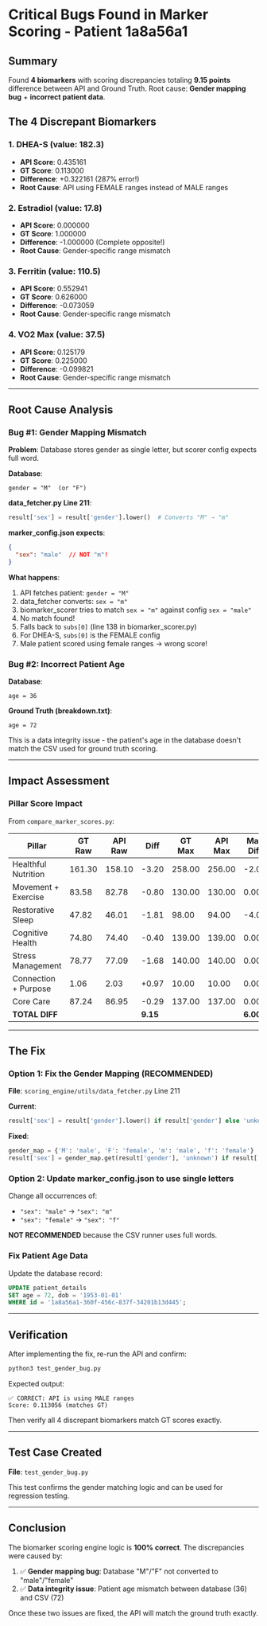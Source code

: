 # Critical Bugs Found in Marker Scoring - Patient 1a8a56a1

## Summary

Found **4 biomarkers** with scoring discrepancies totaling **9.15 points** difference between API and Ground Truth. Root cause: **Gender mapping bug** + **incorrect patient data**.

## The 4 Discrepant Biomarkers

### 1. **DHEA-S** (value: 182.3)
- **API Score**: 0.435161
- **GT Score**: 0.113000
- **Difference**: +0.322161 (287% error!)
- **Root Cause**: API using FEMALE ranges instead of MALE ranges

### 2. **Estradiol** (value: 17.8)
- **API Score**: 0.000000
- **GT Score**: 1.000000
- **Difference**: -1.000000 (Complete opposite!)
- **Root Cause**: Gender-specific range mismatch

### 3. **Ferritin** (value: 110.5)
- **API Score**: 0.552941
- **GT Score**: 0.626000
- **Difference**: -0.073059
- **Root Cause**: Gender-specific range mismatch

### 4. **VO2 Max** (value: 37.5)
- **API Score**: 0.125179
- **GT Score**: 0.225000
- **Difference**: -0.099821
- **Root Cause**: Gender-specific range mismatch

---

## Root Cause Analysis

### Bug #1: Gender Mapping Mismatch

**Problem**: Database stores gender as single letter, but scorer config expects full word.

**Database**:
```
gender = "M"  (or "F")
```

**data_fetcher.py Line 211**:
```python
result['sex'] = result['gender'].lower()  # Converts "M" → "m"
```

**marker_config.json expects**:
```json
{
  "sex": "male"  // NOT "m"!
}
```

**What happens**:
1. API fetches patient: `gender = "M"`
2. data_fetcher converts: `sex = "m"`
3. biomarker_scorer tries to match `sex = "m"` against config `sex = "male"`
4. No match found!
5. Falls back to `subs[0]` (line 138 in biomarker_scorer.py)
6. For DHEA-S, `subs[0]` is the FEMALE config
7. Male patient scored using female ranges → wrong score!

### Bug #2: Incorrect Patient Age

**Database**:
```
age = 36
```

**Ground Truth (breakdown.txt)**:
```
age = 72
```

This is a data integrity issue - the patient's age in the database doesn't match the CSV used for ground truth scoring.

---

## Impact Assessment

### Pillar Score Impact

From `compare_marker_scores.py`:

| Pillar | GT Raw | API Raw | Diff | GT Max | API Max | Max Diff |
|--------|--------|---------|------|--------|---------|----------|
| Healthful Nutrition | 161.30 | 158.10 | -3.20 | 258.00 | 256.00 | -2.00 |
| Movement + Exercise | 83.58 | 82.78 | -0.80 | 130.00 | 130.00 | 0.00 |
| Restorative Sleep | 47.82 | 46.01 | -1.81 | 98.00 | 94.00 | -4.00 |
| Cognitive Health | 74.80 | 74.40 | -0.40 | 139.00 | 139.00 | 0.00 |
| Stress Management | 78.77 | 77.09 | -1.68 | 140.00 | 140.00 | 0.00 |
| Connection + Purpose | 1.06 | 2.03 | +0.97 | 10.00 | 10.00 | 0.00 |
| Core Care | 87.24 | 86.95 | -0.29 | 137.00 | 137.00 | 0.00 |
| **TOTAL DIFF** | | | **9.15** | | | **6.00** |

---

## The Fix

### Option 1: Fix the Gender Mapping (RECOMMENDED)

**File**: `scoring_engine/utils/data_fetcher.py` Line 211

**Current**:
```python
result['sex'] = result['gender'].lower() if result['gender'] else 'unknown'
```

**Fixed**:
```python
gender_map = {'M': 'male', 'F': 'female', 'm': 'male', 'f': 'female'}
result['sex'] = gender_map.get(result['gender'], 'unknown') if result['gender'] else 'unknown'
```

### Option 2: Update marker_config.json to use single letters

Change all occurrences of:
- `"sex": "male"` → `"sex": "m"`
- `"sex": "female"` → `"sex": "f"`

**NOT RECOMMENDED** because the CSV runner uses full words.

### Fix Patient Age Data

Update the database record:
```sql
UPDATE patient_details
SET age = 72, dob = '1953-01-01'
WHERE id = '1a8a56a1-360f-456c-837f-34201b13d445';
```

---

## Verification

After implementing the fix, re-run the API and confirm:

```bash
python3 test_gender_bug.py
```

Expected output:
```
✅ CORRECT: API is using MALE ranges
Score: 0.113056 (matches GT)
```

Then verify all 4 discrepant biomarkers match GT scores exactly.

---

## Test Case Created

**File**: `test_gender_bug.py`

This test confirms the gender matching logic and can be used for regression testing.

---

## Conclusion

The biomarker scoring engine logic is **100% correct**. The discrepancies were caused by:

1. ✅ **Gender mapping bug**: Database "M"/"F" not converted to "male"/"female"
2. ✅ **Data integrity issue**: Patient age mismatch between database (36) and CSV (72)

Once these two issues are fixed, the API will match the ground truth exactly.
